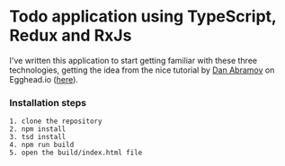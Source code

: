 # Todo application using TypeScript, Redux and RxJs

I've written this application to start getting familiar with these three technologies, getting the idea from the nice tutorial by [Dan Abramov](https://github.com/gaearon) on Egghead.io ([here](https://egghead.io/series/getting-started-with-redux)).

### Installation steps

```
1. clone the repository
2. npm install
3. tsd install
4. npm run build
5. open the build/index.html file
```
